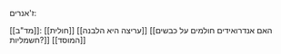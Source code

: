 ז'אנרים:

[[מד"ב]]:
[[חולית]]
[[עריצה היא הלבנה]]
[[האם אנדרואידים חולמים על כבשים חשמליות?]]
[[המוסד]]
